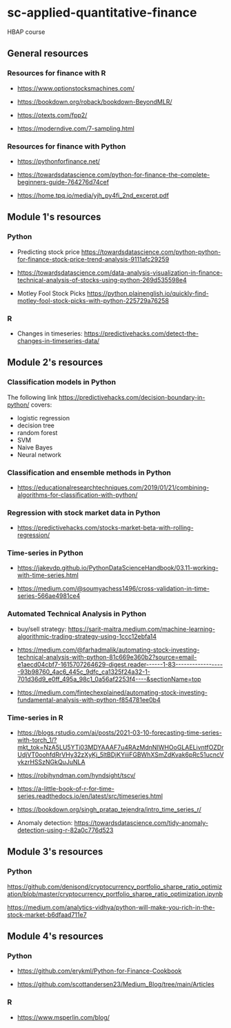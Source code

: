 # sc-applied-quantitative-finance

HBAP course

## General resources

### Resources for finance with R

- <https://www.optionstocksmachines.com/>

- <https://bookdown.org/roback/bookdown-BeyondMLR/>

- <https://otexts.com/fpp2/>

- <https://moderndive.com/7-sampling.html>

### Resources for finance with Python

- <https://pythonforfinance.net/>

- <https://towardsdatascience.com/python-for-finance-the-complete-beginners-guide-764276d74cef>

- <https://home.tpq.io/media/yjh_py4fi_2nd_excerpt.pdf>

## Module 1's resources

### Python

- Predicting stock price <https://towardsdatascience.com/python-python-for-finance-stock-price-trend-analysis-9111afc29259>

- <https://towardsdatascience.com/data-analysis-visualization-in-finance-technical-analysis-of-stocks-using-python-269d535598e4>

- Motley Fool Stock Picks <https://python.plainenglish.io/quickly-find-motley-fool-stock-picks-with-python-225729a76258>

### R

- Changes in timeseries: <https://predictivehacks.com/detect-the-changes-in-timeseries-data/>

## Module 2's resources

### Classification models in Python

The following link <https://predictivehacks.com/decision-boundary-in-python/> covers:
- logistic regression
- decision tree
- random forest
- SVM
- Naive Bayes
- Neural network

### Classification and ensemble methods in Python

- <https://educationalresearchtechniques.com/2019/01/21/combining-algorithms-for-classification-with-python/>

### Regression with stock market data in Python

- <https://predictivehacks.com/stocks-market-beta-with-rolling-regression/>

### Time-series in Python

- <https://jakevdp.github.io/PythonDataScienceHandbook/03.11-working-with-time-series.html>

- <https://medium.com/@soumyachess1496/cross-validation-in-time-series-566ae4981ce4>

### Automated Technical Analysis in Python

- buy/sell strategy: <https://sarit-maitra.medium.com/machine-learning-algorithmic-trading-strategy-using-1ccc12ebfa14>

- <https://medium.com/@farhadmalik/automating-stock-investing-technical-analysis-with-python-81c669e360b2?source=email-e1aecd04cbf7-1615707264629-digest.reader------1-83------------------93b98760_4ac6_445c_9dfc_ca1325f24a32-1-701d36d9_e0ff_495a_98c1_0a56af2253f4----&sectionName=top>

- <https://medium.com/fintechexplained/automating-stock-investing-fundamental-analysis-with-python-f854781ee0b4>

### Time-series in R

- <https://blogs.rstudio.com/ai/posts/2021-03-10-forecasting-time-series-with-torch_1/?mkt_tok=NzA5LU5YTi03MDYAAAF7u4RAzMdnNIWHOoGLAELivntfOZDrUdjVT0oohfdRrVHy32zXyKj_5ltBDjKYiiiFGBWhXSmZdKvak6pRc51ucncVykzrHSSzNGkQuJuNLA>

- <https://robjhyndman.com/hyndsight/tscv/>

- <https://a-little-book-of-r-for-time-series.readthedocs.io/en/latest/src/timeseries.html>

- <https://bookdown.org/singh_pratap_tejendra/intro_time_series_r/>

- Anomaly detection: <https://towardsdatascience.com/tidy-anomaly-detection-using-r-82a0c776d523>

## Module 3's resources

### Python

<https://github.com/denisond/cryptocurrency_portfolio_sharpe_ratio_optimization/blob/master/cryptocurrency_portfolio_sharpe_ratio_optimization.ipynb>

<https://medium.com/analytics-vidhya/python-will-make-you-rich-in-the-stock-market-b6dfaad711e7>

## Module 4's resources

### Python

- <https://github.com/erykml/Python-for-Finance-Cookbook>

- <https://github.com/scottandersen23/Medium_Blog/tree/main/Articles>

### R

- <https://www.msperlin.com/blog/>




